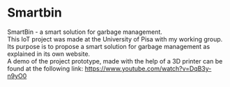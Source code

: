 # Smartbin
SmartBin - a smart solution for garbage management.\
This IoT project was made at the University of Pisa with my working group. Its purpose is to propose a smart solution for garbage management as explained in its own website.\
A demo of the project prototype, made with the help of a 3D printer can be found at the following link: https://www.youtube.com/watch?v=DqB3y-n9yO0
